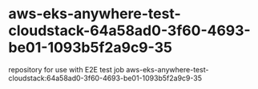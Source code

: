 # aws-eks-anywhere-test-cloudstack-64a58ad0-3f60-4693-be01-1093b5f2a9c9-35
repository for use with E2E test job aws-eks-anywhere-test-cloudstack:64a58ad0-3f60-4693-be01-1093b5f2a9c9-35
